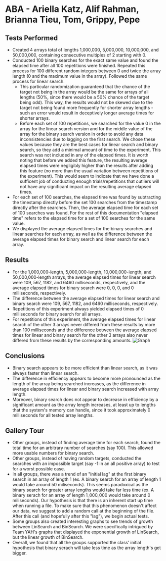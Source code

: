 # ABA - Ariella Katz, Alif Rahman, Brianna Tieu, Tom, Grippy, Pepe
## Tests Performed
* Created 4 arrays total of lengths 1,000,000, 5,000,000, 10,000,000, and 50,000,000, containing consecutive multiples of 2 starting with 0.
* Conducted 100 binary searches for the exact same value and found the elapsed time after all 100 repetitions were finished. Repeated this process for 100 different random integers between 0 and twice the array length (0 and the maximum value in the array). Followed the same process for linear search. 
  * This particular randomization guaranteed that the chance of the target not being in the array would be the same for arrays of all lengths  (50%, since there would be a 50% chance of the target being odd). This way, the results would not be skewed due to the target not being found more frequently for shorter array lengths - such an error would result in deceptively longer average times for shorter arrays.
  * Before each set of 100 repetitions, we searched for the value 0 in the array for the linear search version and for the middle value of the array for the binary search version in order to avoid any data inconsistencies due to lagging on the first search. We chose these values because they are the best cases for linear search and binary search, so they add a minimal amount of time to the experiment. This search was not included in any of the elapsed times. It is worth noting that before we added this feature, the resulting average elapsed times were negligibly higher than the results after adding this feature (no more than the usual variation between repetitions of the experiment). This would seem to indicate that we have done a sufficent job of conducting enough trials/repetitions that outliers will not have any significant impact on the resulting average elapsed times. 
* For each set of 100 searches, the elapsed time was found by subtracting the timestamp directly before the set 100 searches from the timestamp directly after the searches. Then, the average elapsed time for each set of 100 searches was found. For the rest of this documentation "elapsed time" refers to the elapsed time for a set of 100 searches for the same value.
* We displayed the average elapsed times for the binary searches and linear searches for each array, as well as the difference between the average elapsed times for binary search and linear search for each array. 

## Results
* For the 1,000,000-length, 5,000,000-length, 10,000,000-length, and 50,000,000-length arrays, the average elapsed times for linear search were 109, 567, 1182, and 6460 milliseconds, respectively, and the average elapsed times for binary search were 0, 0, 0, and 0 milliseconds, respectively.
* The difference between the average elapsed times for linear search and binary search were 109, 567, 1182, and 6460 milliseconds, respectively.
* Repetitions of this experiment always yielded elapsed times of 0 milliseconds for binary search for all arrays.
* For repetitions of this experiment, the average elapsed times for linear search of the other 3 arrays never differed from these results by more than 100 milliseconds and the difference between the average elapsed times for linear and binary search for the other 3 arrays also never differed from these results by the corresponding amounts.
![Graph](https://user-images.githubusercontent.com/90809602/146847055-fa3d4043-212c-421b-aac1-fd9054a40e6d.jpg)


## Conclusions
* Binary search appears to be more efficient than linear search, as it was always faster than linear search.
* The difference in efficiency appears to become more pronounced as the length of the array being searched increases, as the difference in average elapsed times for linear and binary search increased with array length.
* Moreover, binary search does not appear to decrease in efficiency by a significant amount as the array length increases, at least up to lengths that the system's memory can handle, since it took approximately 0 milliseconds for all tested array lengths.

## Gallery Tour
* Other groups, instead of finding average time for each search, found the total time for an arbitrary number of searches (say 100). This allowed more usable numbers
for binary search.
* Other groups, instead of having random targets, conducted the searches with an impossible target (say -1 in an all positive array) to test for a worst possible case.
* In all groups, there was a trend of an "initial lag" at the first binary search in an array of length 1 (ex. A binary search for an array of length 1 would take around 50 miliseconds). This seems paradoxical as the binary search for greater array lengths would take far less time (ex. A binary serach for an array of length 1_000_000 would take around 0 miliseconds). Our hypothesis is that there is an inherent start up time when running a file. To make sure that this phenomenon doesn't affect our data, we suggest to add a random call at the beginning of the file. After this call (and hopefully after this "lag"), we begin actual tests.
* Some groups also created interesting graphs to see trends of growth between LinSearch and BinSearch. We were specifically intrigued by Team YAH's graphs that displayed the exponential growth of LinSearch, but the linear growth of BinSearch.
* Overall, we found that all the groups supported the class' initial hypothesis that binary serach will take less time as the array length's get bigger.
